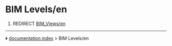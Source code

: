 # BIM Levels/en
1.  REDIRECT [BIM_Views/en](BIM_Views/en.md)



---
⏵ [documentation index](../README.md) > BIM Levels/en

